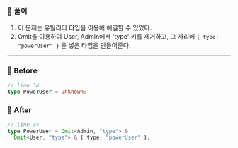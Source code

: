### 📝 풀이
1. 이 문제는 유틸리티 타입을 이용해 해결할 수 있었다.
2. Omit을 이용하여 User, Admin에서 'type' 키를 제거하고, 그 자리에 `{ type: "powerUser" }` 을 넣은 타입을 만들어준다.

---

### 🐤 Before
```ts
// line 34
type PowerUser = unknown;
```

### 🐔 After
```ts
// line 34
type PowerUser = Omit<Admin, "type"> &
  Omit<User, "type"> & { type: "powerUser" };
```